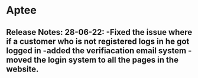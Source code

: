 # Aptee
Release Notes:
28-06-22: 
-Fixed the issue where if a customer who is not registered logs in he got logged in
-added the verifiacation email system
-moved the login system to all the pages in the website.
-